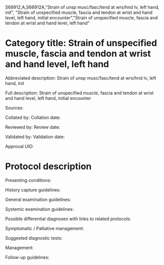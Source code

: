 S66912,A,S66912A,"Strain of unsp musc/fasc/tend at wrs/hnd lv, left hand, init", "Strain of unspecified muscle, fascia and tendon at wrist and hand level, left hand, initial encounter","Strain of unspecified muscle, fascia and tendon at wrist and hand level, left hand"
# Category title: Strain of unspecified muscle, fascia and tendon at wrist and hand level, left hand

Abbreviated description: Strain of unsp musc/fasc/tend at wrs/hnd lv, left hand, init

Full description: Strain of unspecified muscle, fascia and tendon at wrist and hand level, left hand, initial encounter

Sources:

Collated by:
Collation date:

Reviewed by:
Review date:

Validated by:
Validation date:

Approval UID:

# Protocol description

Presenting conditions:

History capture guidelines:

General examination guidelines:

Systemic examination guidelines:

Possible differential diagnoses with links to related protocols:

Symptomatic / Palliative management:

Suggested diagnostic tests:

Management:

Follow-up guidelines:
